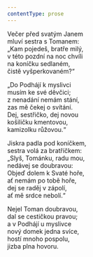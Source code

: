 ```yaml
---
contentType: prose
---
```


Večer před svatým Janem  
mluví sestra s Tomanem:  
„Kam pojedeš, bratře milý,  
v této pozdní na noc chvíli  
na koníčku sedlaném,  
čistě vyšperkovaném?“

„Do Podhájí k myslivci  
musím ke své děvčici;  
z nenadání nemám stání,  
zas mě čekej o svítání.  
Dej, sestřičko, dej novou  
košiličku kmentovou,  
kamizolku růžovou.“

Jiskra padla pod koníčkem,  
sestra volá za bratříčkem:  
„Slyš, Tománku, radu mou,  
nedávej se doubravou:  
Objeď dolem k Svaté hoře,  
ať nemám po tobě hoře,  
dej se raděj v zápolí,  
ať mě srdce nebolí.“

Nejel Toman doubravou,  
dal se cestičkou pravou;  
a v Podhájí u myslivce  
nový domek jedna svíce,  
hostí mnoho pospolu,  
jizba plna hovoru.
